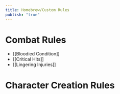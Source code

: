 ```yaml
---
title: Homebrew/Custom Rules
publish: "true"
---
```

# Combat Rules
- [[Bloodied Condition]]
- [[Critical Hits]]
- [[Lingering Injuries]]

# Character Creation Rules
